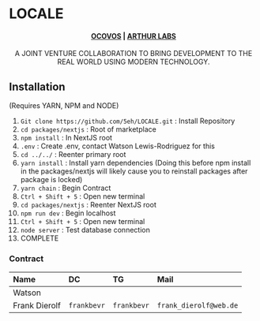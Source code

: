 # LOCALE

<h4 align="center">
  <a href="https://ocovos.com">OCOVOS</a> |
  <a href="https://arthurlabs.net">ARTHUR LABS</a>
</h4>

<p align="center">
A JOINT VENTURE COLLABORATION TO BRING DEVELOPMENT TO THE REAL WORLD USING MODERN TECHNOLOGY.
</p>

## Installation

(Requires YARN, NPM and NODE)

1. `Git clone https://github.com/5eh/LOCALE.git` : Install Repository
2. `cd packages/nextjs` : Root of marketplace
3. `npm install` : In NextJS root
4. `.env` : Create .env, contact Watson Lewis-Rodriguez for this
5. `cd ../../` : Reenter primary root
6. `yarn install` : Install yarn dependencies (Doing this before npm install in the packages/nextjs will likely cause you to reinstall packages after package is locked)
7. `yarn chain` : Begin Contract
8. `Ctrl + Shift + 5` : Open new terminal
9. `cd packages/nextjs` : Reenter NextJS root
10. `npm run dev` : Begin localhost
11. `Ctrl + Shift + 5` : Open new terminal
12. `node server` : Test database connection
13. COMPLETE

### Contract

| Name          | DC          | TG          | Mail                   |
| :------------ | :---------- | :---------- | :--------------------- |
| Watson        |             |             |                        |
| Frank Dierolf | `frankbevr` | `frankbevr` | `frank_dierolf@web.de` |
